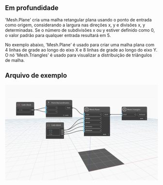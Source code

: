 ## Em profundidade
'Mesh.Plane' cria uma malha retangular plana usando o ponto de entrada como origem, considerando a largura nas direções x, y e divisões x, y determinadas. Se o número de subdivisões x ou y estiver definido como 0, o valor padrão para qualquer entrada resultará em 5.

No exemplo abaixo, 'Mesh.Plane' é usado para criar uma malha plana com 4 linhas de grade ao longo do eixo X e 8 linhas de grade ao longo do eixo Y. O nó 'Mesh.Triangles' é usado para visualizar a distribuição de triângulos de malha.

## Arquivo de exemplo

![Example](./Autodesk.DesignScript.Geometry.Mesh.Plane_img.jpg)
